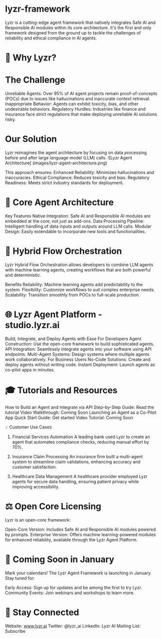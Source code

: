 # lyzr-framework
Lyzr is a cutting-edge agent framework that natively integrates Safe AI and Responsible AI modules within its core architecture. It's the first and only framework designed from the ground up to tackle the challenges of reliability and ethical compliance in AI agents.
# 🚀 Why Lyzr?
# The Challenge
Unreliable Agents: Over 95% of AI agent projects remain proof-of-concepts (POCs) due to issues like hallucinations and inaccurate context retrieval.
Inappropriate Behavior: Agents can exhibit toxicity, bias, and other undesirable behaviors.
Regulatory Hurdles: Industries like finance and insurance face strict regulations that make deploying unreliable AI solutions risky.
# Our Solution
Lyzr reimagines the agent architecture by focusing on data processing before and after large language model (LLM) calls. 
![Lyzr Agent Architecture] (images/lyzr-agent-architecture.png)

This approach ensures:
Enhanced Reliability: Minimizes hallucinations and inaccuracies.
Ethical Compliance: Reduces toxicity and bias.
Regulatory Readiness: Meets strict industry standards for deployment.

# 🧩 Core Agent Architecture


Key Features
Native Integration: Safe AI and Responsible AI modules are embedded at the core, not just as add-ons.
Data Processing Pipeline: Intelligent handling of data inputs and outputs around LLM calls.
Modular Design: Easily extendable to incorporate new tools and functionalities.

# 🔄 Hybrid Flow Orchestration
Lyzr Hybrid Flow Orchestration allows developers to combine LLM agents with machine learning agents, creating workflows that are both powerful and deterministic.

Benefits
Reliability: Machine learning agents add predictability to the system.
Flexibility: Customize workflows to suit complex enterprise needs.
Scalability: Transition smoothly from POCs to full-scale production.

# 🌐 Lyzr Agent Platform - studio.lyzr.ai
Build, Integrate, and Deploy Agents with Ease
For Developers
Agent Construction: Use the open-core framework to build sophisticated agents.
API Integration: Seamlessly integrate agents into your software using API endpoints.
Multi-Agent Systems: Design systems where multiple agents work collaboratively.
For Business Users
No-Code Solutions: Create and deploy agents without writing code.
Instant Deployment: Launch agents as co-pilot apps in minutes.

# 🎓 Tutorials and Resources
How to Build an Agent and Integrate via API
Step-by-Step Guide: Read the tutorial
Video Walkthrough: Coming Soon
Launching an Agent as a Co-Pilot App
Quick Start Guide: Get started
Video Tutorial: Coming Soon

💡 Customer Use Cases
1. Financial Services Automation
A leading bank used Lyzr to create an agent that automates compliance checks, reducing manual effort by 70%.



2. Insurance Claim Processing
An insurance firm built a multi-agent system to streamline claim validations, enhancing accuracy and customer satisfaction.



3. Healthcare Data Management
A healthcare provider employed Lyzr agents for secure data handling, ensuring patient privacy while improving accessibility.

# ⚖️ Open Core Licensing
Lyzr is an open-core framework:

Open-Core Version: Includes Safe AI and Responsible AI modules powered by prompts.
Enterprise Version: Offers machine learning-powered modules for enhanced reliability, available through the Lyzr Agent Platform.

# 📅 Coming Soon in January
Mark your calendars! The Lyzr Agent Framework is launching in January. Stay tuned for:

Early Access: Sign up for updates and be among the first to try Lyzr.
Community Events: Join webinars and workshops to learn more.

# 📣 Stay Connected
Website: www.lyzr.ai
Twitter: @lyzr_ai
LinkedIn: Lyzr AI
Mailing List: Subscribe

